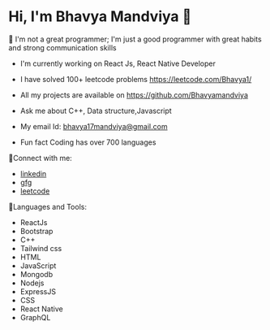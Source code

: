 
# Hi, I'm Bhavya Mandviya 👋


 🔗 I'm not a great programmer; I'm just a good programmer with great habits and strong communication skills

* I'm currently working on React Js, React Native Developer

* I have solved 100+ leetcode problems https://leetcode.com/Bhavya1/

* All my projects are available on https://github.com/Bhavyamandviya

* Ask me about C++, Data structure,Javascript

* My email Id: bhavya17mandviya@gmail.com

* Fun fact Coding has over 700 languages




🔗Connect with me:
* [linkedin](https://www.linkedin.com/in/bhavya-mandviya-03756a210/)
* [gfg](https://auth.geeksforgeeks.org/user/bhavya1703/practice)
* [leetcode](https://leetcode.com/Bhavya1/)



🔗Languages and Tools:
* ReactJs
* Bootstrap
* C++
* Tailwind css
* HTML
* JavaScript
* Mongodb
* Nodejs
* ExpressJS
* CSS
* React Native
* GraphQL
